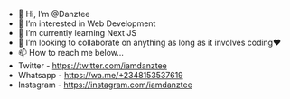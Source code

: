 - 👋 Hi, I’m @Danztee
- 👀 I’m interested in Web Development
- 🌱 I’m currently learning Next JS
- 💞️ I’m looking to collaborate on anything as long as it involves coding❤️
- 📫 How to reach me below...
- Twitter - https://twitter.com/iamdanztee
- Whatsapp - https://wa.me/+2348153537619
- Instagram - https://instagram.com/iamdanztee
<!---
Danztee/Danztee is a ✨ special ✨ repository because its `README.md` (this file) appears on your GitHub profile.
You can click the Preview link to take a look at your changes.
--->
